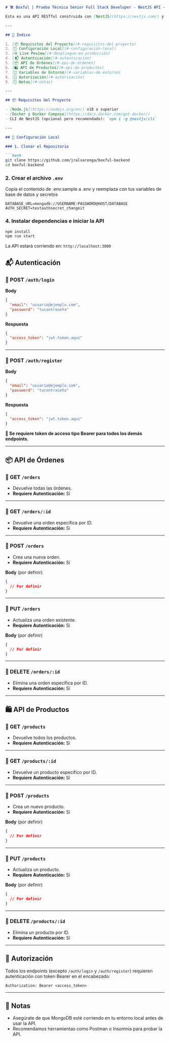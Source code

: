 ```markdown
# 🛠️ Boxful | Prueba Técnica Senior Full Stack Developer - NestJS API - Guía de Configuración y Documentación

Esta es una API RESTful construida con [NestJS](https://nestjs.com/) y MongoDB como base de datos. Soporta autenticación y operaciones CRUD básicas para `orders` (órdenes) y `products` (productos).

---

## 📑 Índice

1. [📦 Requisitos del Proyecto](#-requisitos-del-proyecto)  
2. [🚀 Configuración Local](#-configuración-local)  
3. [🌐 Live Peview](#-despliegue-en-producción)  
4. [📬 Autenticación](#-autenticación)  
5. [📦 API de Órdenes](#-api-de-órdenes)  
6. [🛍️ API de Productos](#️-api-de-productos)  
7. [🧪 Variables de Entorno](#-variables-de-entorno)  
8. [🔐 Autorización](#-autorización)  
9. [📝 Notas](#-notas)

---

## 📦 Requisitos del Proyecto

- [Node.js](https://nodejs.org/en/) v18 o superior  
- [Docker y Docker Compose](https://docs.docker.com/get-docker/)
- CLI de NestJS (opcional pero recomendado): `npm i -g @nestjs/cli`

---

## 🚀 Configuración Local

### 1. Clonar el Repositorio

```bash
git clone https://github.com/jralvarenga/boxful-backend
cd boxful-backend
```

### 2. Crear el archivo `.env`

Copia el contenido de .env.sample a .env y reemplaza con tus variables de base de datos y secretos

```env
DATABASE_URL=mongodb://USERNAME:PASSWORD@HOST/DATABASE
AUTH_SECRET=testauthsecret_changeit
```

### 4. Instalar dependencias e iniciar la API

```bash
npm install
npm run start
```

La API estará corriendo en: `http://localhost:3000`


## 📬 Autenticación

### 🔐 POST `/auth/login`

**Body**

```json
{
  "email": "usuario@ejemplo.com",
  "password": "tucontraseña"
}
```

**Respuesta**

```json
{
  "access_token": "jwt.token.aquí"
}
```

---

### 📝 POST `/auth/register`

**Body**

```json
{
  "email": "usuario@ejemplo.com",
  "password": "tucontraseña"
}
```

**Respuesta**

```json
{
  "access_token": "jwt.token.aquí"
}
```

**🔑 Se requiere token de acceso tipo Bearer para todos los demás endpoints.**

---

## 📦 API de Órdenes

### 🔐 GET `/orders`

- Devuelve todas las órdenes.
- **Requiere Autenticación:** Sí

---

### 🔐 GET `/orders/:id`

- Devuelve una orden específica por ID.
- **Requiere Autenticación:** Sí

---

### 🔐 POST `/orders`

- Crea una nueva orden.
- **Requiere Autenticación:** Sí

**Body** (por definir)

```json
{
  // Por definir
}
```

---

### 🔐 PUT `/orders`

- Actualiza una orden existente.
- **Requiere Autenticación:** Sí

**Body** (por definir)

```json
{
  // Por definir
}
```

---

### 🔐 DELETE `/orders/:id`

- Elimina una orden específica por ID.
- **Requiere Autenticación:** Sí

---

## 🛍️ API de Productos

### 🔐 GET `/products`

- Devuelve todos los productos.
- **Requiere Autenticación:** Sí

---

### 🔐 GET `/products/:id`

- Devuelve un producto específico por ID.
- **Requiere Autenticación:** Sí

---

### 🔐 POST `/products`

- Crea un nuevo producto.
- **Requiere Autenticación:** Sí

**Body** (por definir)

```json
{
  // Por definir
}
```

---

### 🔐 PUT `/products`

- Actualiza un producto.
- **Requiere Autenticación:** Sí

**Body** (por definir)

```json
{
  // Por definir
}
```

---

### 🔐 DELETE `/products/:id`

- Elimina un producto por ID.
- **Requiere Autenticación:** Sí

---

## 🔐 Autorización

Todos los endpoints (excepto `/auth/login` y `/auth/register`) requieren autenticación con token Bearer en el encabezado:

```http
Authorization: Bearer <access_token>
```

---

## 📝 Notas

- Asegúrate de que MongoDB esté corriendo en tu entorno local antes de usar la API.
- Recomendamos herramientas como Postman o Insomnia para probar la API.
